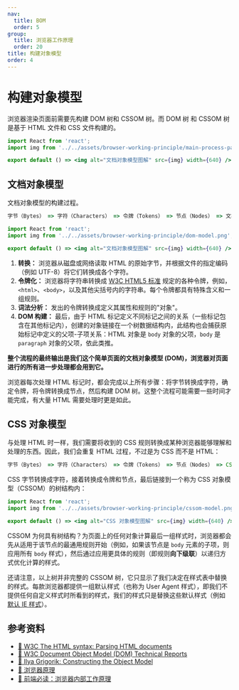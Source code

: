 ```yaml
---
nav:
  title: BOM
  order: 5
group:
  title: 浏览器工作原理
  order: 20
title: 构建对象模型
order: 4
---
```


# 构建对象模型

浏览器渲染页面前需要先构建 DOM 树和 CSSOM 树。而 DOM 树 和 CSSOM 树是基于 HTML 文件和 CSS 文件构建的。

```jsx | inline
import React from 'react';
import img from '../../assets/browser-working-principle/main-process-parsing-html-and-constructing-dom-tree.png';

export default () => <img alt="文档对象模型图解" src={img} width={640} />;
```

## 文档对象模型

文档对象模型的构建过程。

```js
字节（Bytes） => 字符（Characters） => 令牌（Tokens） => 节点（Nodes） => 文档对象模型（DOM）
```

```jsx | inline
import React from 'react';
import img from '../../assets/browser-working-principle/dom-model.png';

export default () => <img alt="文档对象模型图解" src={img} width={640} />;
```

1. **转换：** 浏览器从磁盘或网络读取 HTML 的原始字节，并根据文件的指定编码（例如 UTF-8）将它们转换成各个字符。
2. **令牌化：** 浏览器将字符串转换成 [W3C HTML5 标准](http://www.w3.org/TR/html5/) 规定的各种令牌，例如，`<html>`、`<body>`，以及其他尖括号内的字符串。每个令牌都具有特殊含义和一组规则。
3. **词法分析：** 发出的令牌转换成定义其属性和规则的"对象"。
4. **DOM 构建：** 最后，由于 HTML 标记定义不同标记之间的关系（一些标记包含在其他标记内），创建的对象链接在一个树数据结构内，此结构也会捕获原始标记中定义的父项-子项关系：HTML 对象是 `body` 对象的父项，`body` 是 `paragraph` 对象的父项，依此类推。

**整个流程的最终输出是我们这个简单页面的文档对象模型 (DOM)，浏览器对页面进行的所有进一步处理都会用到它。**

浏览器每次处理 HTML 标记时，都会完成以上所有步骤：将字节转换成字符，确定令牌，将令牌转换成节点，然后构建 DOM 树。这整个流程可能需要一些时间才能完成，有大量 HTML 需要处理时更是如此。

## CSS 对象模型

与处理 HTML 时一样，我们需要将收到的 CSS 规则转换成某种浏览器能够理解和处理的东西。因此，我们会重复 HTML 过程，不过是为 CSS 而不是 HTML：

```js
字节（Bytes） => 字符（Characters） => 令牌（Tokens） => 节点（Nodes） => CSS 对象模型（CSSOM）
```

CSS 字节转换成字符，接着转换成令牌和节点，最后链接到一个称为 CSS 对象模型（CSSOM）的树结构内：

```jsx | inline
import React from 'react';
import img from '../../assets/browser-working-principle/cssom-model.png';

export default () => <img alt="CSS 对象模型图解" src={img} width={640} />;
```

CSSOM 为何具有树结构？为页面上的任何对象计算最后一组样式时，浏览器都会先从适用于该节点的最通用规则开始（例如，如果该节点是 `body` 元素的子项，则应用所有 `body` 样式），然后通过应用更具体的规则（即规则**向下级联**）以递归方式优化计算的样式。

还请注意，以上树并非完整的 CSSOM 树，它只显示了我们决定在样式表中替换的样式。每款浏览器都提供一组默认样式（也称为 User Agent 样式），即我们不提供任何自定义样式时所看到的样式，我们的样式只是替换这些默认样式（例如 [默认 IE 样式](http://www.iecss.com/)）。

## 参考资料

- [📖 W3C The HTML syntax: Parsing HTML documents](https://www.w3.org/TR/html5/syntax.html#html-parser)
- [📖 W3C Document Object Model (DOM) Technical Reports](https://www.w3.org/DOM/DOMTR)
- [📝 Ilya Grigorik: Constructing the Object Model](https://developers.google.com/web/fundamentals/performance/critical-rendering-path/construction-of-render-tree?hl=zh-cn)
- [📝 浏览器原理](https://juejin.im/post/5b0a6f1af265da0ddb63ecd9)
- [📝 前端必读：浏览器内部工作原理](https://www.cnblogs.com/wjlog/p/5744753.html)
